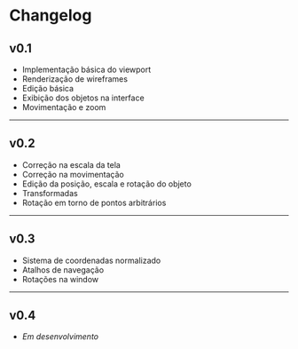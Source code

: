 # Changelog

## v0.1

* Implementação básica do viewport
* Renderização de wireframes
* Edição básica
* Exibição dos objetos na interface
* Movimentação e zoom

---

## v0.2

* Correção na escala da tela
* Correção na movimentação
* Edição da posição, escala e rotação do objeto
* Transformadas
* Rotação em torno de pontos arbitrários

---

## v0.3

* Sistema de coordenadas normalizado
* Atalhos de navegação
* Rotações na window

---

## v0.4

* _Em desenvolvimento_
